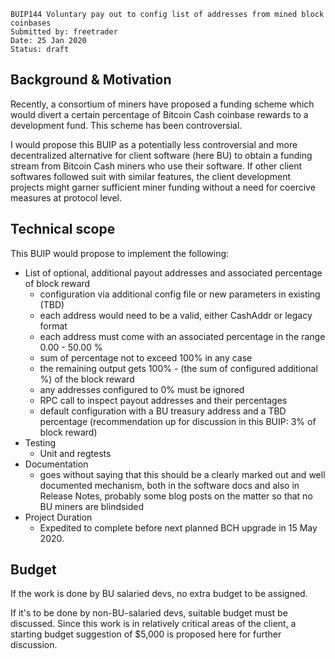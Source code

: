     BUIP144 Voluntary pay out to config list of addresses from mined block coinbases
    Submitted by: freetrader
    Date: 25 Jan 2020
    Status: draft

Background & Motivation
------------------------

Recently, a consortium of miners have proposed a funding scheme which would divert a certain percentage of Bitcoin Cash coinbase rewards to a development fund.
This scheme has been controversial.

I would propose this BUIP as a potentially less controversial and more decentralized alternative for client software (here BU) to obtain a funding stream from Bitcoin Cash miners who use their software.
If other client softwares followed suit with similar features, the client development projects might garner sufficient miner funding without a need for coercive measures at protocol level.

Technical scope
---------------
This BUIP would propose to implement the following:
- List of optional, additional payout addresses and associated percentage of block reward
    - configuration via additional config file or new parameters in existing (TBD)
    - each address would need to be a valid, either CashAddr or legacy format
    - each address must come with an associated percentage in the range 0.00 - 50.00 %
    - sum of percentage not to exceed 100% in any case
    - the remaining output gets 100% - (the sum of configured additional %) of the block reward
    - any addresses configured to 0% must be ignored
    - RPC call to inspect payout addresses and their percentages
    - default configuration with a BU treasury address and a TBD percentage (recommendation up for discussion in this BUIP: 3% of block reward)
- Testing
    - Unit and regtests
- Documentation
    - goes without saying that this should be a clearly marked out and well documented mechanism, both in the software docs and also in Release Notes, probably some blog posts on the matter so that no BU miners are blindsided
- Project Duration
    - Expedited to complete before next planned BCH upgrade in 15 May 2020.

Budget
------
If the work is done by BU salaried devs, no extra budget to be assigned.

If it's to be done by non-BU-salaried devs, suitable budget must be discussed. Since this work is in relatively critical areas of the client, a starting budget suggestion of $5,000 is proposed here for further discussion.
